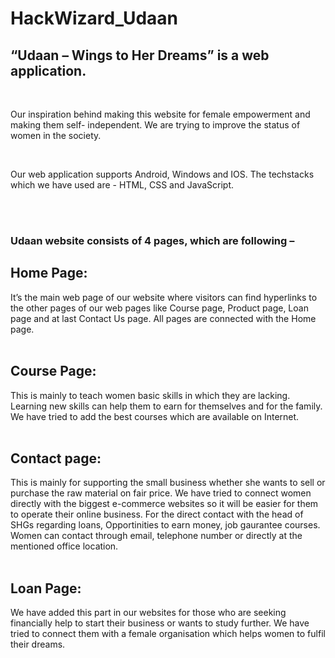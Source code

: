 
# HackWizard_Udaan

## <b>“Udaan – Wings to Her Dreams”</b> is a web application. 
<br/>
<p>Our inspiration behind making this website for female empowerment and making them self- independent. We are trying to improve the status of women in the society.</p>
<br />
<p>Our web application supports Android, Windows and IOS. The techstacks which we have used are - HTML, CSS and JavaScript.</p>
<br/>
<br/>

### Udaan website consists of 4 pages, which are following –

## Home Page:
It’s the main web page of our website where visitors can find hyperlinks to the other pages of our web pages like Course page, Product page, Loan page and at last Contact Us page. All pages are connected with the Home page.
<br/>
<br/>
## Course Page:
This is mainly to teach women basic skills in which they are lacking. Learning new skills can help them to earn for themselves and for the family. We have tried to add the best courses which are available on Internet.
<br/>
<br/>
## Contact page:
This is mainly for supporting the small business whether she wants to sell or purchase the raw material on fair price. We have tried to connect women directly with the biggest e-commerce websites so it will be easier for them to operate their online business. For the direct contact with the head of SHGs regarding loans, Opportinities to earn money, job gaurantee courses. Women can contact through email, telephone number or directly at the mentioned office location.
<br/>
<br/>
## Loan Page:
We have added this part in our websites for those who are seeking financially help to start their business or wants to study further. We have tried to connect them with a female organisation which helps women to fulfil their dreams.



